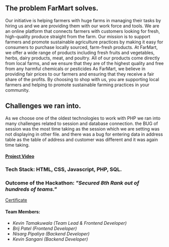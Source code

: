 ## The problem FarMart solves.
Our initiative is helping farmers with huge farms in managing their tasks by hiring us and we are providing them with our work force and tools. We are an online platform that connects farmers with customers looking for fresh, high-quality produce straight from the farm. Our mission is to support farmers and promote sustainable agriculture practices by making it easy for consumers to purchase locally sourced, farm-fresh products. At FarMart, we offer a wide range of products including fresh fruits and vegetables, herbs, dairy products, meat, and poultry. All of our products come directly from local farms, and we ensure that they are of the highest quality and free from any harmful chemicals or pesticides
As FarMart, we believe in providing fair prices to our farmers and ensuring that they receive a fair share of the profits. By choosing to shop with us, you are supporting local farmers and helping to promote sustainable farming practices in your community.

## Challenges we ran into.
As we choose one of the oldest technologies to work with PHP we ran into many challenges related to session and database connection.
the BUG of session was the most time taking as the session which we are setting was not displaying in other file.
and there was a bug for entering data in address table as the table of address and customer was different and it was again time taking.

#### [Project Video](https://www.youtube.com/watch?v=-EWLoQ9UpcM)

### Tech Stack: HTML, CSS, Javascript, PHP, SQL.
  
### Outcome of the Hackathon: <i>"Secured 8th Rank out of hundreds of teams."</i>
   [Certificate](https://certopus.com/c/77297058bbbb4562ac0ad8efbba926ea)



#### Team Members:

<ul>
  <li> <i>Kevin Tamakuwala (Team Lead & Frontend Developer)</i></li>
  <li><i>Brij Patel (Frontend Developer)</i> </li>
  <li><i>Nisarg Pipaliya (Backend Developer) </i></li>
  <li><i>Kevin Sangani (Backend Developer) </i></li>  
</ul>
